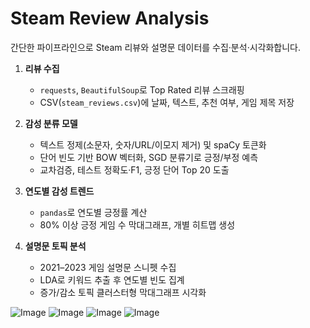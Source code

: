 # Steam Review Analysis

간단한 파이프라인으로 Steam 리뷰와 설명문 데이터를 수집·분석·시각화합니다.

1. **리뷰 수집**  
   - `requests`, `BeautifulSoup`로 Top Rated 리뷰 스크래핑  
   - CSV(`steam_reviews.csv`)에 날짜, 텍스트, 추천 여부, 게임 제목 저장

2. **감성 분류 모델**  
   - 텍스트 정제(소문자, 숫자/URL/이모지 제거) 및 spaCy 토큰화  
   - 단어 빈도 기반 BOW 벡터화, SGD 분류기로 긍정/부정 예측  
   - 교차검증, 테스트 정확도·F1, 긍정 단어 Top 20 도출

3. **연도별 감성 트렌드**  
   - `pandas`로 연도별 긍정률 계산  
   - 80% 이상 긍정 게임 수 막대그래프, 개별 히트맵 생성

4. **설명문 토픽 분석**  
   - 2021–2023 게임 설명문 스니펫 수집  
   - LDA로 키워드 추출 후 연도별 빈도 집계  
   - 증가/감소 토픽 클러스터형 막대그래프 시각화

![Image](https://github.com/user-attachments/assets/69f51142-a33c-4bf6-a0e1-e460f7ea882a)
![Image](https://github.com/user-attachments/assets/1fc5c342-8f61-41a6-a40f-1374b1c5ccc7)
![Image](https://github.com/user-attachments/assets/b1cb7c3a-cf03-432b-be9e-2b16714280fa)
![Image](https://github.com/user-attachments/assets/cf6908be-1914-4ff3-8e84-7c656c827209)
